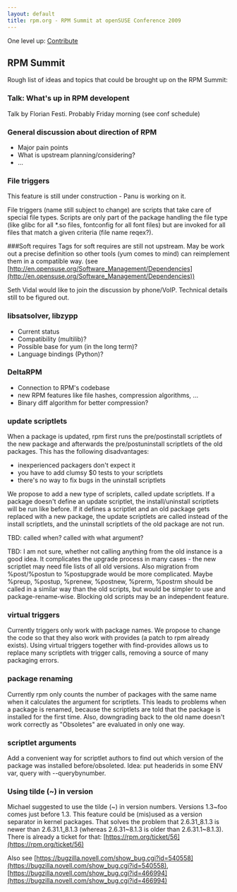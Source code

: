 ```yaml
---
layout: default
title: rpm.org - RPM Summit at openSUSE Conference 2009
---
```

One level up: [Contribute](../contribute.html)

## RPM Summit
Rough list of ideas and topics that could be brought up on the RPM Summit:

### Talk: What's up in RPM developent
Talk by Florian Festi. Probably Friday morning (see conf schedule)

### General discussion about direction of RPM
* Major pain points
* What is upstream planning/considering?
* ... 

### File triggers
This feature is still under construction - Panu is working on it.

File triggers (name still subject to change) are scripts that take care of special file types. Scripts are only part of the package handling the file type (like glibc for all *.so files, fontconfig for all font files) but are invoked for all files that match a given criteria (file name reqex?).

###Soft requires
Tags for soft requires are still not upstream. May be work out a precise definition so other tools (yum comes to mind) can reimplement them in a compatible way. (see [http://en.opensuse.org/Software_Management/Dependencies](http://en.opensuse.org/Software_Management/Dependencies))

Seth Vidal would like to join the discussion by phone/VoIP. Technical details still to be figured out.

### libsatsolver, libzypp
* Current status
 * Compatibility (multilib)? 
* Possible base for yum (in the long term)?
 * Language bindings (Python)? 

### DeltaRPM
* Connection to RPM's codebase
 * new RPM features like file hashes, compression algorithms, ... 
* Binary diff algorithm for better compression? 

### update scriptlets
When a package is updated, rpm first runs the pre/postinstall scriptlets of the new package and afterwards the pre/postuninstall scriptlets of the old packages. This has the following disadvantages:

* inexperienced packagers don't expect it
* you have to add clumsy $0 tests to your scriptlets
* there's no way to fix bugs in the uninstall scriptlets 

We propose to add a new type of scriplets, called update scriptlets. If a package doesn't define an update scriptlet, the install/uninstall scriptlets will be run like before. If it defines a scriptlet and an old package gets replaced with a new package, the update scriptlets are called instead of the install scriptlets, and the uninstall scriptlets of the old package are not run.

TBD: called when? called with what argument?

TBD: I am not sure, whether not calling anything from the old instance is a good idea. It complicates the upgrade process in many cases - the new scriptlet may need file lists of all old versions. Also migration from %post/%postun to %postupgrade would be more complicated. Maybe %preup, %postup, %prenew, %postnew, %prerm, %postrm should be called in a similar way than the old scripts, but would be simpler to use and package-rename-wise. Blocking old scripts may be an independent feature.

### virtual triggers
Currently triggers only work with package names. We propose to change the code so that they also work with provides (a patch to rpm already exists). Using virtual triggers together with find-provides allows us to replace many scriptlets with trigger calls, removing a source of many packaging errors.

### package renaming
Currently rpm only counts the number of packages with the same name when it calculates the argument for scriptlets. This leads to problems when a package is renamed, because the scriptlets are told that the package is installed for the first time. Also, downgrading back to the old name doesn't work correctly as "Obsoletes" are evaluated in only one way.

### scriptlet arguments
Add a convenient way for scriptlet authors to find out which version of the package was installed before/obsoleted. Idea: put headerids in some ENV var, query with --querybynumber.

### Using tilde (~) in version
Michael suggested to use the tilde (~) in version numbers. Versions 1.3~foo comes just before 1.3. This feature could be (mis)used as a version separator in kernel packages. That solves the problem that 2.6.31_8.1.3 is newer than 2.6.31.1_8.1.3 (whereas 2.6.31~8.1.3 is older than 2.6.31.1~8.1.3). There is already a ticket for that: [https://rpm.org/ticket/56](https://rpm.org/ticket/56)

Also see [https://bugzilla.novell.com/show_bug.cgi?id=540558](https://bugzilla.novell.com/show_bug.cgi?id=540558), [https://bugzilla.novell.com/show_bug.cgi?id=466994](https://bugzilla.novell.com/show_bug.cgi?id=466994) 
